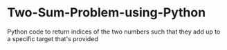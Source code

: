 # Two-Sum-Problem-using-Python
Python code to return indices of the two numbers such that they add up to a specific target that's provided
